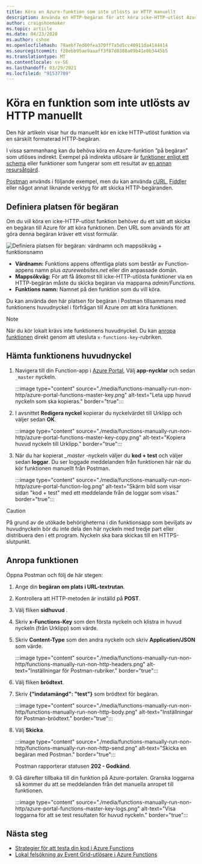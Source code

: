 ```yaml
---
title: Köra en Azure-funktion som inte utlösts av HTTP manuellt
description: Använda en HTTP-begäran för att köra icke-HTTP-utlöst Azure Functions
author: craigshoemaker
ms.topic: article
ms.date: 04/23/2020
ms.author: cshoe
ms.openlocfilehash: 79aebf7ed80fea370ff7a5d5cc40911da4144414
ms.sourcegitcommit: f28ebb95ae9aaaff3f87d8388a09b41e0b3445b5
ms.translationtype: MT
ms.contentlocale: sv-SE
ms.lasthandoff: 03/29/2021
ms.locfileid: "91537709"
---
```

# <a name="manually-run-a-non-http-triggered-function"></a>Köra en funktion som inte utlösts av HTTP manuellt

Den här artikeln visar hur du manuellt kör en icke HTTP-utlöst funktion via en särskilt formaterad HTTP-begäran.

I vissa sammanhang kan du behöva köra en Azure-funktion ”på begäran” som utlöses indirekt.  Exempel på indirekta utlösare är [funktioner enligt ett schema](./functions-create-scheduled-function.md) eller funktioner som fungerar som ett resultat av [en annan resursåtgärd](./functions-create-storage-blob-triggered-function.md). 

[Postman](https://www.getpostman.com/) används i följande exempel, men du kan använda [cURL](https://curl.haxx.se/), [Fiddler](https://www.telerik.com/fiddler) eller något annat liknande verktyg för att skicka HTTP-begäranden.

## <a name="define-the-request-location"></a>Definiera platsen för begäran

Om du vill köra en icke-HTTP-utlöst funktion behöver du ett sätt att skicka en begäran till Azure för att köra funktionen. Den URL som används för att göra denna begäran kräver ett visst formulär.

![Definiera platsen för begäran: värdnamn och mappsökväg + funktionsnamn](./media/functions-manually-run-non-http/azure-functions-admin-url-anatomy.png)

- **Värdnamn:** Funktions appens offentliga plats som består av Function-appens namn plus *azurewebsites.net* eller din anpassade domän.
- **Mappsökväg:** För att få åtkomst till icke-HTTP-utlösta funktioner via en HTTP-begäran måste du skicka begäran via mapparna *admin/Functions*.
- **Funktions namn:** Namnet på den funktion som du vill köra.

Du kan använda den här platsen för begäran i Postman tillsammans med funktionens huvudnyckel i förfrågan till Azure om att köra funktionen.

> [!NOTE]
> När du kör lokalt krävs inte funktionens huvudnyckel. Du kan [anropa funktionen](#call-the-function) direkt genom att utesluta `x-functions-key`-rubriken.

## <a name="get-the-functions-master-key"></a>Hämta funktionens huvudnyckel

1. Navigera till din Function-app i [Azure Portal](https://portal.azure.com), Välj **app-nycklar** och sedan `_master` nyckeln. 

    :::image type="content" source="./media/functions-manually-run-non-http/azure-portal-functions-master-key.png" alt-text="Leta upp huvud nyckeln som ska kopieras." border="true":::

1. I avsnittet **Redigera nyckel** kopierar du nyckelvärdet till Urklipp och väljer sedan **OK**.

    :::image type="content" source="./media/functions-manually-run-non-http/azure-portal-functions-master-key-copy.png" alt-text="Kopiera huvud nyckeln till Urklipp." border="true":::

1. När du har kopierat *_master* -nyckeln väljer du **kod + test** och väljer sedan **loggar**. Du ser loggade meddelanden från funktionen här när du kör funktionen manuellt från Postman.

    :::image type="content" source="./media/functions-manually-run-non-http/azure-portal-function-log.png" alt-text="Skärm bild som visar sidan &quot;kod + test&quot; med ett meddelande från de loggar som visas." border="true":::

> [!CAUTION]  
> På grund av de utökade behörigheterna i din funktionsapp som beviljats av huvudnyckeln bör du inte dela den här nyckeln med tredje part eller distribuera den i ett program. Nyckeln ska bara skickas till en HTTPS-slutpunkt.

## <a name="call-the-function"></a>Anropa funktionen

Öppna Postman och följ de här stegen:

1. Ange din **begäran om plats i URL-textrutan**.
1. Kontrollera att HTTP-metoden är inställd på **POST**.
1. Välj fliken **sidhuvud** .
1. Skriv **x-Functions-Key** som den första nyckeln och klistra in huvud nyckeln (från Urklipp) som värde.
1. Skriv **Content-Type** som den andra nyckeln och skriv **Application/JSON** som värde.

    :::image type="content" source="./media/functions-manually-run-non-http/functions-manually-run-non-http-headers.png" alt-text="Inställningar för Postman-rubriker." border="true":::

1. Välj fliken **brödtext**.
1. Skriv **{"indatamängd": "test"}** som brödtext för begäran.

    :::image type="content" source="./media/functions-manually-run-non-http/functions-manually-run-non-http-body.png" alt-text="Inställningar för Postman-brödtext." border="true":::

1. Välj **Skicka**.
        
    :::image type="content" source="./media/functions-manually-run-non-http/functions-manually-run-non-http-send.png" alt-text="Skicka en begäran med Postman." border="true":::

    Postman rapporterar statusen **202 - Godkänd**.

1. Gå därefter tillbaka till din funktion på Azure-portalen. Granska loggarna så kommer du att se meddelanden från det manuella anropet till funktionen.

    :::image type="content" source="./media/functions-manually-run-non-http/azure-portal-functions-master-key-logs.png" alt-text="Visa loggarna för att se test resultaten för huvud nyckeln." border="true":::

## <a name="next-steps"></a>Nästa steg

- [Strategier för att testa din kod i Azure Functions](./functions-test-a-function.md)
- [Lokal felsökning av Event Grid-utlösare i Azure Functions](./functions-debug-event-grid-trigger-local.md)

